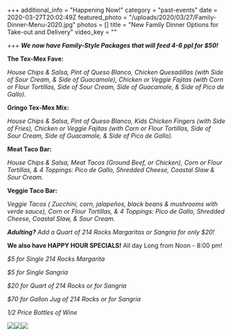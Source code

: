 +++
additional_info = "Happening Now!"
category = "past-events"
date = 2020-03-27T20:02:49Z
featured_photo = "/uploads/2020/03/27/Family-Dinner-Menu-2020.jpg"
photos = []
title = "New Family Dinner Options for Take-out and Delivery"
video_key = ""

+++
**_We now have Family-Style Packages that will feed 4-6 ppl for $50!_**

**The Tex-Mex Fave:**

_House Chips & Salsa, Pint of Queso Blanco, Chicken Quesadillas (with Side of Sour Cream, & Side of Guacamole), Chicken or Veggie Fajitas (with Corn or Flour Tortillas, Side of Sour Cream, Side of Guacamole, & Side of Pico de Gallo)._

**Gringo Tex-Mex Mix:**

_House Chips & Salsa, Pint of Queso Blanco, Kids Chicken Fingers (with Side of Fries), Chicken or Veggie Fajitas (with Corn or Flour Tortillas, Side of Sour Cream, Side of Guacamole, & Side of Pico de Gallo)._

**Meat Taco Bar:**

_House Chips & Salsa, Meat Tacos (Ground Beef, or Chicken), Corn or Flour Tortillas, & 4 Toppings: Pico de Gallo, Shredded Cheese, Coastal Slaw & Sour Cream._

**Veggie Taco Bar:**

_Veggie Tacos ( Zucchini, corn, jalapeños, black beans & mushrooms with verde sauce), Corn or Flour Tortillas, & 4 Toppings: Pico de Gallo, Shredded Cheese, Coastal Slaw, & Sour Cream._

**_Adulting?_** _Add a Quart of 214 Rocks Margaritas or Sangria for only $20!_

**We also have HAPPY HOUR SPECIALS!** All day Long from Noon - 8:00 pm!

_$5 for Single 214 Rocks Margarita_

_$5 for Single Sangria_

_$20 for Quart of 214 Rocks or for Sangria_

_$70 for Gallon Jug of 214 Rocks or for Sangria_

_1/2 Price Bottles of Wine_

![](/uploads/2020/03/27/Family-Dinner-Menu-2020-1.jpg)![](/uploads/2020/03/27/Curbside-Cocktails-Menu-2020-Happy-Hour.jpg)![](/uploads/2020/03/27/Curbside-Menu-2020-2.jpg)